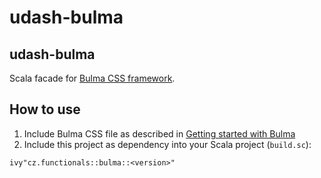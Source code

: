# udash-bulma

## udash-bulma

Scala facade for [Bulma CSS framework](https://bulma.io).

## How to use

1. Include Bulma CSS file as described in
   [Getting started with Bulma](https://bulma.io/documentation/overview/start)
2. Include this project as dependency into your Scala project (`build.sc`):

```
ivy"cz.functionals::bulma::<version>"
```
